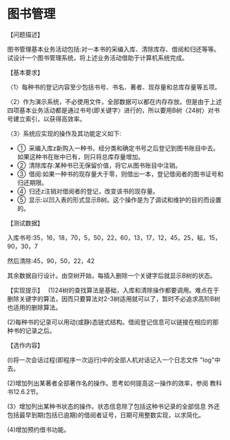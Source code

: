 # 图书管理  
【问题描述】  

图书管理基本业务活动包括:对一本书的采编入库、清除库存、借阅和归还等等。试设计一个图书管理系统，将上述业务活动借助于计算机系统完成。 


【基本要求】  

〈1〉每种书的登记内容至少包括书号、书名、著者、现存量和总库存量等五项。  

〈2〉作为演示系统，不必使用文件，全部数据可以都在内存存放。但是由于上述四项基本业务活动都是通过书号(即关键字〉进行的，所以要用B树〈24树〉对书号建立索引，以获得高效率。  

〈3〉系统应实现的操作及其功能定义如下:  

- ① 采编入库z新购入一种书，经分类和确定书号之后登记到图书账目中去。如果这种书在账中已有，则只将总库存量增加。  
- ② 清除库存:某种书已无保留价值，将它从图书账目中注销。  
- ③ 借阅:如果一种书的现存量大于零，则借出一本，登记借阅者的图书证号和归还期限。  
- ④ 归还z注销对借阅者的登记，改变该书的现存量。  
- ⑤ 显示:以凹入表的形式显示B树。这个操作是为了调试和维护的目的而设置的。 

【测试数据】  

入库书号:35，16，18，70，5，50，22，60，13，17，12，45，25，毡，15，90，30，7

然后清除:45，90，50，22，42  

其余数据自行设计。由空树开始，每插入删除一个关键字后就显示B树的状态。 

【实现提示】  
(1)24树的查找算法是基础，入库和清除操作都要调用。难点在于删除关键字的算法，因而只要算法对2-3树适用就可以了，暂时不必追求高阶B树也适用的删除算法。 

 (2)每种书的记录可以用动(或静)态链式结构。借阅登记信息可以链接在相应的那种书的记录之后。  
 
【选作内容】   

(l)将一次会话过程(即程序一次运行)中的全部人机对话记入一个日志文件 "log"中去。   

(2)增加列出某著者全部著作名的操作。思考如何提高这一操作的效率，参阅 教科书12.6.2节。   

(3〉增加列出某种书状态的操作。状态信息除了包括这种书记录的全部信息 外还包括最早到期(包括已逾期)的借阅者证号，日期可用整数实现，以求简化。  

(4)增加预约借书功能。    
